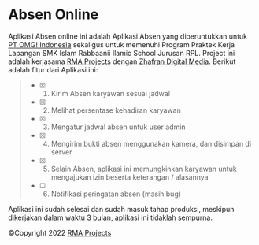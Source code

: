 # Absen Online


Aplikasi Absen online ini adalah Aplikasi Absen yang diperuntukkan untuk [PT OMG! Indonesia](https://www.omg-indo.com) sekaligus untuk memenuhi Program Praktek Kerja Lapangan SMK Islam Rabbaanii Ilamic School Jurusan RPL. Project ini adalah kerjasama [RMA Projects](https://www.github.com/RMA-17) dengan [Zhafran Digital Media](https://www.github.com/ZhafranDigitalMedia). Berikut adalah fitur dari Aplikasi ini:

> - [X] 1. Kirim Absen karyawan sesuai jadwal
> - [X] 2. Melihat persentase kehadiran karyawan
> - [X] 3. Mengatur jadwal absen untuk user admin
> - [X] 4. Mengirim bukti absen menggunakan kamera, dan disimpan di server
> - [X] 5. Selain Absen, aplikasi ini memungkinkan karyawan untuk mengajukan izin beserta keterangan / alasannya
> - [ ] 6. Notifikasi peringatan absen (masih bug)

Aplikasi ini sudah selesai dan sudah masuk tahap produksi, meskipun dikerjakan dalam waktu 3 bulan, aplikasi ini tidaklah sempurna.

©Copyright 2022 [RMA Projects](https://www.github.com/RMA-17)

